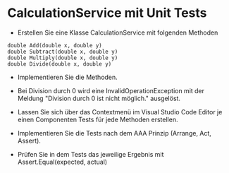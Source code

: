﻿# CalculationService mit Unit Tests

- Erstellen Sie eine Klasse CalculationService mit folgenden Methoden <br>
```
double Add(double x, double y)
double Subtract(double x, double y)
double Multiply(double x, double y)
double Divide(double x, double y)
```
- Implementieren Sie die Methoden.
- Bei Division durch 0 wird eine InvalidOperationException mit der Meldung "Division durch 0 ist nicht möglich." ausgelöst.

- Lassen Sie sich über das Contextmenü im Visual Studio Code Editor je einen Componenten Tests für jede Methoden erstellen.
- Implementieren Sie die Tests nach dem AAA Prinzip (Arrange, Act, Assert).
- Prüfen Sie in dem Tests das jeweilige Ergebnis mit Assert.Equal(expected, actual)
